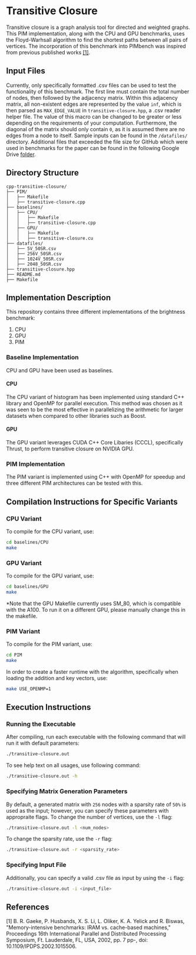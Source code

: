 # Transitive Closure

Transitive closure is a graph analysis tool for directed and weighted graphs. This PIM implementation, along with the CPU and GPU benchmarks, uses the Floyd-Warhsall algorithm to find the shortest paths between all pairs of vertices. The incorporation of this benchmark into PIMbench was inspired from previous published works [[1]](#1). 

## Input Files

Currently, only specifically formatted .csv files can be used to test the functionality of this benchmark. The first line must contain the total number of nodes, then followed by the adjacency matrix. Within this adjacency matrix, all non-existent edges are represented by the value `inf`, which is then parsed as `MAX_EDGE_VALUE` in `transitive-closure.hpp`, a .csv reader helper file. The value of this macro can be changed to be greater or less depending on the requirements of your computation. Furthermore, the diagonal of the matrix should only contain `0`, as it is assumed there are no edges from a node to itself. Sample inputs can be found in the `/datafiles/` directory. Additional files that exceeded the file size for GitHub which were used in benchmarks for the paper can be found in the following Google Drive [folder](https://drive.google.com/drive/folders/1u6bKYfWPLlb-pL21hmCpmvXqPoRrJ3bN).

## Directory Structure

```
cpp-transitive-closure/
├── PIM/
│   ├── Makefile
│   ├── transitive-closure.cpp
├── baselines/
│   ├── CPU/
│   │   ├── Makefile
│   │   ├── transitive-closure.cpp
│   ├── GPU/
│   │   ├── Makefile
│   │   ├── transitive-closure.cu
├── datafiles/
│   ├── 5V_50SR.csv
│   ├── 256V_50SR.csv
│   ├── 1024V_50SR.csv
│   ├── 2048_50SR.csv
├── transitive-closure.hpp
├── README.md
├── Makefile
```

## Implementation Description

This repository contains three different implementations of the brightness benchmark:

1. CPU
2. GPU
3. PIM

### Baseline Implementation

CPU and GPU have been used as baselines.

#### CPU

The CPU variant of histogram has been implemented using standard C++ library and OpenMP for parallel execution. This method was chosen as it was seen to be the most effective in parallelizing the arithmetic for larger datasets when compared to other libraries such as Boost. 

#### GPU

The GPU variant leverages CUDA C++ Core Libaries (CCCL), specifically Thrust, to perform transitive closure on NVIDIA GPU.

### PIM Implementation

The PIM variant is implemented using C++ with OpenMP for speedup and three different PIM architectures can be tested with this.

## Compilation Instructions for Specific Variants

### CPU Variant

To compile for the CPU variant, use:

```bash
cd baselines/CPU
make
```

### GPU Variant

To compile for the GPU variant, use:

```bash
cd baselines/GPU
make
```
*Note that the GPU Makefile currently uses SM_80, which is compatible with the A100. To run it on a different GPU, please manually change this in the makefile.

### PIM Variant

To compile for the PIM variant, use:

```bash
cd PIM
make
```

In order to create a faster runtime with the algorithm, specifically when loading the addition and key vectors, use:

```bash
make USE_OPENMP=1
```

## Execution Instructions

### Running the Executable

After compiling, run each executable with the following command that will run it with default parameters:

```bash
./transitive-closure.out
```

To see help text on all usages, use following command:

```bash
./transitive-closure.out -h
```

### Specifying Matrix Generation Parameters

By default, a generated matrix with `256` nodes with a sparsity rate of `50%` is used as the input; however, you can specify these parameters with appropraite flags. To change the number of vertices, use the `-l` flag:

```bash
./transitive-closure.out -l <num_nodes>
```

To change the sparsity rate, use the `-r` flag:

```bash
./transitive-closure.out -r <sparsity_rate>
```

### Specifying Input File

Additionally, you can specify a valid .csv file as input by using the `-i` flag:

```bash
./transitive-closure.out -i <input_file>
```

## References

<a id = "1">[1]</a>
B. R. Gaeke, P. Husbands, X. S. Li, L. Oliker, K. A. Yelick and R. Biswas, "Memory-intensive benchmarks: IRAM vs. cache-based machines," Proceedings 16th International Parallel and Distributed Processing Symposium, Ft. Lauderdale, FL, USA, 2002, pp. 7 pp-, doi: 10.1109/IPDPS.2002.1015506.
